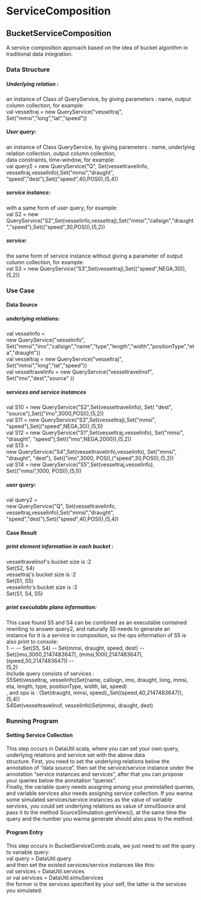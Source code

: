 # ServiceComposition
## BucketServiceComposition
A service composition approach based on the idea of bucket algorithm in traditional data integration.<br>

### Data Structure
##### Underlying relation : 
an instance of Class of  QueryService, by giving parameters : name, output column collection, for example:<br>
val vesseltraj = new QueryService("vesseltraj", Set("mmsi","long","lat","speed"))<br>
##### User query: 
an instance of Class QueryService, by giving parameters : name, underlying relation collection, output column collection,  <br>data constraints, time-window, for example:<br>
val query2 = new QueryService("Q", Set(vesseltravelinfo, vesseltraj,vesselinfo),Set("mmsi","draught",<br> “speed”,"dest"),Set(("speed",40,POSI)),(5,4))<br>
##### service instance: 
with a same form of user query, for example:<br>
val S2 = new QueryService("S2",Set(vesselinfo,vesseltraj),Set("mmsi","callsign","draught","speed"),Set(("speed",30,POSI)),(5,2))<br>
##### service: 
the same form of service instance without giving a parameter of output column collection, for example:<br>
val S3 = new QueryService(“S3”,Set(vesseltraj),Set(("speed",NEGA,30)),(5,2))<br>
### Use Case
#### Data Source
##### underlying relations:
val vesselinfo = <br>
new QueryService("vesselinfo", Set("mmsi","imo","callsign","name","type","length","width","positionType","eta","draught"))<br>
val vesseltraj = new QueryService("vesseltraj", Set("mmsi","long","lat","speed"))<br>
val vesseltravelinfo = new QueryService("vesseltravelinof", Set("imo","dest","source" ))<br>
##### services and service instances
val S10 = new QueryService("S2",Set(vesseltravelinfo), Set( "dest", "source"),Set(("imo",3000,POSI)),(5,2))<br>
val S11 = new QueryService("S3",Set(vesseltraj),Set("mmsi", "speed"),Set(("speed",NEGA,30)),(5,1))<br>
val S12 = new QueryService("S1",Set(vesseltraj,vesselinfo), Set("mmsi", "draught", "speed"),Set(("imo",NEGA,2000)),(5,2))<br>
val S13 = <br>
new QueryService("S4",Set(vesseltravelinfo,vesselinfo), Set("mmsi", "draught", "dest"), Set(("imo",3000, POSI),("speed",30,POSI)),(5,2))<br>
val S14 = new QueryService("S5",Set(vesseltraj,vesselinfo), Set(("mmsi",1000, POSI)),(5,1))<br>
##### user query:
val query2 = <br>
new QueryService("Q", Set(vesseltravelinfo, vesseltraj,vesselinfo),Set("mmsi","draught", "speed","dest"),Set(("speed",40,POSI)),(5,4))<br>
#### Case Result
##### print element information in each bucket :
vesseltravelinof's bucket size is :2<br>
Set(S2, S4)<br>
vesseltraj's bucket size is :2<br>
Set(S1, S5)<br>
vesselinfo's bucket size is :3<br>
Set(S1, S4, S5)<br>
##### print executable plans information:
This case found S5 and S4 can be combined as an executable contained rewriting to answer query2, and naturally S5 needs to generate an <br>
instance for it is a service in composition, so the ops information of S5 is also print to console:<br>
1 --  -- Set(S5, S4) -- Set(mmsi, draught, speed, dest) -- Set((imo,3000,2147483647), (mmsi,1000,2147483647), (speed,30,2147483647)) -- <br>
(5,2)<br>
Include query consists of services :<br>
S5Set(vesseltraj, vesselinfo)Set(name, callsign, imo, draught, long, mmsi, eta, length, type, positionType, width, lat, speed)     <br>
, and ops is : (Set(draught, mmsi, speed),,Set((speed,40,2147483647)),(5,4))     <br>
S4Set(vesseltravelinof, vesselinfo)Set(mmsi, draught, dest)<br>
### Running Program
#### Setting Service Collection
This step occurs in DataUtil.scala, where you can set your own query,  underlying relations and service set with the above data <br>
structure.
First, you need to set the underlying relations below the annotation of “data source”,  then set the service/service instance under the 
annotation “service instances and services”, after that you can propose your queries below the annotation “queries”.<br>
Finally, the variable query needs assigning among your preinstalled queries, and variable services also needs assigning service 
collection. If you wanna some simulated services/service instances as the value of variable services, you could set underlying relations
as value of simulSource and pass it to the method SourceSImulation.genViews(), at the same time the query and the number you wanna generate should also pass to the method.
#### Program Entry
This step occurs in BucketServiceComb.scala, we just need to set the query to variable query:<br>
val query = DataUtil.query<br>
and then set the existed services/service instances like this:<br>
val services = DataUtil.services<br>
or val services = DataUtil.simuServices<br>
the former is the services specified by your self, the latter is the services you simulated.<br>
